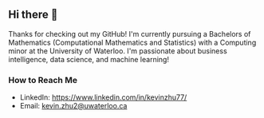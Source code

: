 ## Hi there 👋

Thanks for checking out my GitHub! I'm currently pursuing a Bachelors of Mathematics (Computational Mathematics and Statistics) with a Computing minor at the University of Waterloo.
I'm passionate about business intelligence, data science, and machine learning! <br>

### How to Reach Me
- LinkedIn: https://www.linkedin.com/in/kevinzhu77/
- Email: kevin.zhu2@uwaterloo.ca


<!--
**kevinzhu77/kevinzhu77** is a ✨ _special_ ✨ repository because its `README.md` (this file) appears on your GitHub profile.

Here are some ideas to get you started:

- 🔭 I’m currently working on ...
- 🌱 I’m currently learning ...
- 👯 I’m looking to collaborate on ...
- 🤔 I’m looking for help with ...
- 💬 Ask me about ...
- 📫 How to reach me: ...
- 😄 Pronouns: ...
- ⚡ Fun fact: ...
-->
